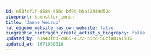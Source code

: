 ```yaml
---
id: e53fcf1f-8584-456c-bf9b-b5a32349d52d
blueprint: kuenstler_innen
title: 'Janne Weirup'
hat_eigene_website_has_own_website: false
biographie_eintragen_create_artist_s_biography: false
updated_by: b1a43fd3-c865-4122-b6cc-50cfa81a1985
updated_at: 1671030810
---
```

